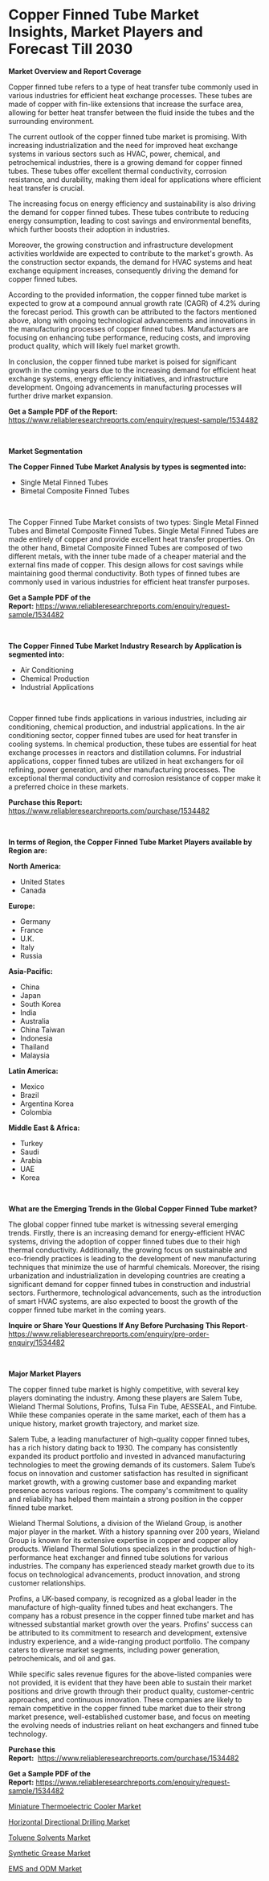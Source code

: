 <p><h1>Copper Finned Tube Market Insights, Market Players and Forecast Till 2030</h1></p><p><strong>Market Overview and Report Coverage</strong></p>
<p><p>Copper finned tube refers to a type of heat transfer tube commonly used in various industries for efficient heat exchange processes. These tubes are made of copper with fin-like extensions that increase the surface area, allowing for better heat transfer between the fluid inside the tubes and the surrounding environment.</p><p>The current outlook of the copper finned tube market is promising. With increasing industrialization and the need for improved heat exchange systems in various sectors such as HVAC, power, chemical, and petrochemical industries, there is a growing demand for copper finned tubes. These tubes offer excellent thermal conductivity, corrosion resistance, and durability, making them ideal for applications where efficient heat transfer is crucial.</p><p>The increasing focus on energy efficiency and sustainability is also driving the demand for copper finned tubes. These tubes contribute to reducing energy consumption, leading to cost savings and environmental benefits, which further boosts their adoption in industries.</p><p>Moreover, the growing construction and infrastructure development activities worldwide are expected to contribute to the market's growth. As the construction sector expands, the demand for HVAC systems and heat exchange equipment increases, consequently driving the demand for copper finned tubes.</p><p>According to the provided information, the copper finned tube market is expected to grow at a compound annual growth rate (CAGR) of 4.2% during the forecast period. This growth can be attributed to the factors mentioned above, along with ongoing technological advancements and innovations in the manufacturing processes of copper finned tubes. Manufacturers are focusing on enhancing tube performance, reducing costs, and improving product quality, which will likely fuel market growth.</p><p>In conclusion, the copper finned tube market is poised for significant growth in the coming years due to the increasing demand for efficient heat exchange systems, energy efficiency initiatives, and infrastructure development. Ongoing advancements in manufacturing processes will further drive market expansion.</p></p>
<p><strong>Get a Sample PDF of the Report:</strong> <a href="https://www.reliableresearchreports.com/enquiry/request-sample/1534482">https://www.reliableresearchreports.com/enquiry/request-sample/1534482</a></p>
<p>&nbsp;</p>
<p><strong>Market Segmentation</strong></p>
<p><strong>The Copper Finned Tube Market Analysis by types is segmented into:</strong></p>
<p><ul><li>Single Metal Finned Tubes</li><li>Bimetal Composite Finned Tubes</li></ul></p>
<p>&nbsp;</p>
<p><p>The Copper Finned Tube Market consists of two types: Single Metal Finned Tubes and Bimetal Composite Finned Tubes. Single Metal Finned Tubes are made entirely of copper and provide excellent heat transfer properties. On the other hand, Bimetal Composite Finned Tubes are composed of two different metals, with the inner tube made of a cheaper material and the external fins made of copper. This design allows for cost savings while maintaining good thermal conductivity. Both types of finned tubes are commonly used in various industries for efficient heat transfer purposes.</p></p>
<p><strong>Get a Sample PDF of the Report:</strong>&nbsp;<a href="https://www.reliableresearchreports.com/enquiry/request-sample/1534482">https://www.reliableresearchreports.com/enquiry/request-sample/1534482</a></p>
<p>&nbsp;</p>
<p><strong>The Copper Finned Tube Market Industry Research by Application is segmented into:</strong></p>
<p><ul><li>Air Conditioning</li><li>Chemical Production</li><li>Industrial Applications</li></ul></p>
<p>&nbsp;</p>
<p><p>Copper finned tube finds applications in various industries, including air conditioning, chemical production, and industrial applications. In the air conditioning sector, copper finned tubes are used for heat transfer in cooling systems. In chemical production, these tubes are essential for heat exchange processes in reactors and distillation columns. For industrial applications, copper finned tubes are utilized in heat exchangers for oil refining, power generation, and other manufacturing processes. The exceptional thermal conductivity and corrosion resistance of copper make it a preferred choice in these markets.</p></p>
<p><strong>Purchase this Report:</strong>&nbsp; <a href="https://www.reliableresearchreports.com/purchase/1534482">https://www.reliableresearchreports.com/purchase/1534482</a></p>
<p>&nbsp;</p>
<p><strong>In terms of Region, the Copper Finned Tube Market Players available by Region are:</strong></p>
<p>
    <p> <strong> North America: </strong>
        <ul>
            <li>United States</li>
            <li>Canada</li>
        </ul>
        </p> 
    <p> <strong> Europe: </strong>
        <ul>
            <li>Germany</li>
            <li>France</li>
            <li>U.K.</li>
            <li>Italy</li>
            <li>Russia</li>
        </ul>
        </p> 
    <p> <strong> Asia-Pacific: </strong>
        <ul>
            <li>China</li>
            <li>Japan</li>
            <li>South Korea</li>
            <li>India</li>
            <li>Australia</li>
            <li>China Taiwan</li>
            <li>Indonesia</li>
            <li>Thailand</li>
            <li>Malaysia</li>
        </ul>
        </p> 
    <p> <strong> Latin America: </strong>
        <ul>
            <li>Mexico</li>
            <li>Brazil</li>
            <li>Argentina Korea</li>
            <li>Colombia</li>
        </ul>
        </p> 
    <p> <strong> Middle East & Africa: </strong>
        <ul>
            <li>Turkey</li>
            <li>Saudi</li>
            <li>Arabia</li>
            <li>UAE</li>
            <li>Korea</li>
        </ul>
    </p>
    </p>
<p>&nbsp;</p>
<p><strong>What are the Emerging Trends in the Global Copper Finned Tube market?</strong></p>
<p><p>The global copper finned tube market is witnessing several emerging trends. Firstly, there is an increasing demand for energy-efficient HVAC systems, driving the adoption of copper finned tubes due to their high thermal conductivity. Additionally, the growing focus on sustainable and eco-friendly practices is leading to the development of new manufacturing techniques that minimize the use of harmful chemicals. Moreover, the rising urbanization and industrialization in developing countries are creating a significant demand for copper finned tubes in construction and industrial sectors. Furthermore, technological advancements, such as the introduction of smart HVAC systems, are also expected to boost the growth of the copper finned tube market in the coming years.</p></p>
<p><strong>Inquire or Share Your Questions If Any Before Purchasing This Report</strong>- <a href="https://www.reliableresearchreports.com/enquiry/pre-order-enquiry/1534482">https://www.reliableresearchreports.com/enquiry/pre-order-enquiry/1534482</a></p>
<p>&nbsp;</p>
<p><strong>Major Market Players</strong></p>
<p><p>The copper finned tube market is highly competitive, with several key players dominating the industry. Among these players are Salem Tube, Wieland Thermal Solutions, Profins, Tulsa Fin Tube, AESSEAL, and Fintube. While these companies operate in the same market, each of them has a unique history, market growth trajectory, and market size.</p><p>Salem Tube, a leading manufacturer of high-quality copper finned tubes, has a rich history dating back to 1930. The company has consistently expanded its product portfolio and invested in advanced manufacturing technologies to meet the growing demands of its customers. Salem Tube’s focus on innovation and customer satisfaction has resulted in significant market growth, with a growing customer base and expanding market presence across various regions. The company's commitment to quality and reliability has helped them maintain a strong position in the copper finned tube market.</p><p>Wieland Thermal Solutions, a division of the Wieland Group, is another major player in the market. With a history spanning over 200 years, Wieland Group is known for its extensive expertise in copper and copper alloy products. Wieland Thermal Solutions specializes in the production of high-performance heat exchanger and finned tube solutions for various industries. The company has experienced steady market growth due to its focus on technological advancements, product innovation, and strong customer relationships.</p><p>Profins, a UK-based company, is recognized as a global leader in the manufacture of high-quality finned tubes and heat exchangers. The company has a robust presence in the copper finned tube market and has witnessed substantial market growth over the years. Profins' success can be attributed to its commitment to research and development, extensive industry experience, and a wide-ranging product portfolio. The company caters to diverse market segments, including power generation, petrochemicals, and oil and gas.</p><p>While specific sales revenue figures for the above-listed companies were not provided, it is evident that they have been able to sustain their market positions and drive growth through their product quality, customer-centric approaches, and continuous innovation. These companies are likely to remain competitive in the copper finned tube market due to their strong market presence, well-established customer base, and focus on meeting the evolving needs of industries reliant on heat exchangers and finned tube technology.</p></p>
<p><strong>Purchase this Report:</strong>&nbsp;&nbsp;<a href="https://www.reliableresearchreports.com/purchase/1534482">https://www.reliableresearchreports.com/purchase/1534482</a></p>
<p></p>
<p><strong>Get a Sample PDF of the Report:</strong>&nbsp;<a href="https://www.reliableresearchreports.com/enquiry/request-sample/1534482">https://www.reliableresearchreports.com/enquiry/request-sample/1534482</a></p>
<p><p><a href="https://medium.com/@bulk.cream.roll/miniature-thermoelectric-cooler-market-research-report-its-history-and-forecast-2023-to-2030-9f9ba43cc24f">Miniature Thermoelectric Cooler Market</a></p><p><a href="https://medium.com/@geneeffertz/horizontal-directional-drilling-market-share-evolution-and-market-growth-trends-2023-2030-bb24d3ee2056">Horizontal Directional Drilling Market</a></p><p><a href="https://github.com/AKSHATREPORTPRIME/Market-Research-Report-List-1/blob/main/toluene-solvents-market.md">Toluene Solvents Market</a></p><p><a href="https://github.com/lilstefpacute/Market-Research-Report-List-1/blob/main/synthetic-grease-market.md">Synthetic Grease Market</a></p><p><a href="https://medium.com/@cite.teach.super/ems-and-odm-nbsp-market-focuses-on-market-share-size-and-projected-forecast-till-2030-bc43d1ecbd1e">EMS and ODM Market</a></p></p>